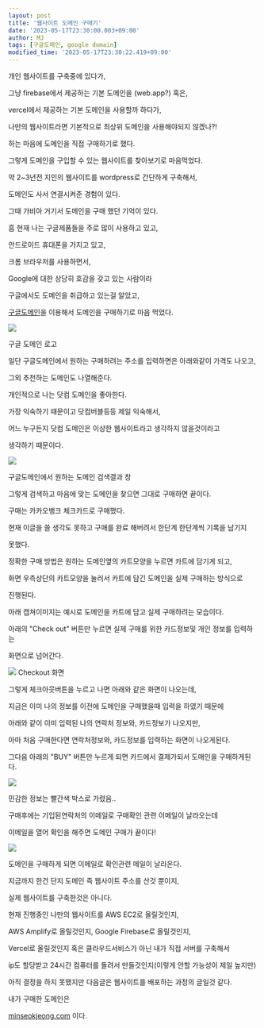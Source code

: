 ```yaml
---
layout: post
title: '웹사이트 도메인 구매기'
date: '2023-05-17T23:30:00.003+09:00'
author: MJ
tags: [구글도메인, google domain]
modified_time: '2023-05-17T23:30:22.419+09:00'
---
```


개인 웹사이트를 구축중에 있다가,

그냥 firebase에서 제공하는 기본 도메인을 (web.app?) 혹은,

vercel에서 제공하는 기본 도메인을 사용할까 하다가,

나만의 웹사이트라면 기본적으로 최상위 도메인을 사용해야되지 않겠나?!

하는 마음에 도메인을 직접 구매하기로 했다.

  

그렇게 도메인을 구입할 수 있는 웹사이트를 찾아보기로 마음먹었다.

약 2~3년전 지인의 웹사이트를 wordpress로 간단하게 구축해서,

도메인도 사서 연결시켜준 경험이 있다.

그때 가비아 거기서 도메인을 구매 했던 기억이 있다.

  

흠 현재 나는 구글제품들을 주로 많이 사용하고 있고,

안드로이드 휴대폰을 가지고 있고,

크롬 브라우저를 사용하면서,

Google에 대한 상당히 호감을 갖고 있는 사람이라

구글에서도 도메인을 취급하고 있는걸 알았고,

[구글도메인](https://domains.google.com/)을 이용해서 도메인을 구매하기로 마음 먹었다.

[![](/assets/images/2023/05/17/1.png)](/assets/images/2023/05/17/1.png)

구글 도메인 로고

  
  

일단 구글도메인에서 원하는 구매하려는 주소를 입력하면은 아래와같이 가격도 나오고,

그외 추천하는 도메인도 나열해준다.

개인적으로 나는 닷컴 도메인을 좋아한다.

가장 익숙하기 때문이고 닷컴버블등등 제일 익숙해서,

어느 누구든지 닷컴 도메인은 이상한 웹사이트라고 생각하지 않을것이라고

생각하기 때문이다.

[![](/assets/images/2023/05/17/2.png)](/assets/images/2023/05/17/2.png)

구글도메인에서 원하는 도메인 검색결과 창

  
그렇게 검색하고 마음에 맞는 도메인을 찾으면 그대로 구매하면 끝이다.

구매는 카카오뱅크 체크카드로 구매했다.

현재 이글을 쓸 생각도 못하고 구매를 완료 해버려서 한단계 한단계씩 기록을 남기지

못했다.

정확한 구매 방법은 원하는 도메인옆의 카트모양을 누르면 카트에 담기게 되고,

화면 우측상단의 카트모양을 눌러서 카트에 담긴 도메인을 실제 구매하는 방식으로

진행된다.

  

아래 캡쳐이미지는 예시로 도메인을 카트에 담고 실제 구매하려는 모습이다.

아래의 "Check out" 버튼만 누르면 실제 구매를 위한 카드정보및 개인 정보를 입력하는

화면으로 넘어간다.

![](/assets/images/2023/05/17/3.png)
Checkout 화면

  
그렇게 체크아웃버튼을 누르고 나면 아래와 같은 화면이 나오는데,

지금은 이미 나의 정보를 이전에 도메인을 구매했을때 입력을 하였기 때문에

아래와 같이 이미 입력된 나의 연락처 정보와, 카드정보가 나오지만,

아마 처음 구매한다면 연락처정보와, 카드정보를 입력하는 화면이 나오게된다.

그다음 아래의 "BUY" 버튼만 누르게 되면 카드에서 결제가되서 도매인을 구매하게된다.

![](/assets/images/2023/05/17/4.png)

민감한 정보는 빨간색 박스로 가렸음..

  
  

  
구매후에는 기입된연락처의 이메일로 구매확인 관련 이메일이 날라오는데

이메일을 열어 확인을 해주면 도메인 구매가 끝이다!

![](/assets/images/2023/05/17/5.png)

도메인을 구매하게 되면 이메일로 확인관련 메일이 날라온다.

  
  
  
지금까지 한건 단지 도메인 즉 웹사이트 주소를 산것 뿐이지,

실제 웹사이트를 구축한것은 아니다.

현재 진행중인 나만의 웹사이트를 AWS EC2로 올릴것인지,

AWS Amplify로 올릴것인지, Google Firebase로 올릴것인지,

Vercel로 올릴것인지 혹은 클라우드서비스가 아닌 내가 직접 서버를 구축해서

ip도 할당받고 24시간 컴퓨터를 돌려서 만들것인지(이렇게 안할 가능성이 제일 높지만)

아직 결정을 하지 못했지만 다음글은 웹사이트를 배포하는 과정의 글일것 같다.

내가 구매한 도메인은

[minseokjeong.com](https://minseokjeong.com) 이다.